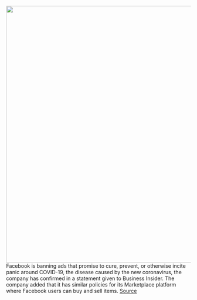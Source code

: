 <img src='https://cdn.vox-cdn.com/thumbor/ZMAgDppcXfyl7N-CEz_ag4Uwkhc=/0x0:2040x1360/1200x800/filters:focal(857x517:1183x843)/cdn.vox-cdn.com/uploads/chorus_image/image/66376118/acastro_180828_1777_facebook_0001.0.jpg' width='700px' /><br/>
Facebook is banning ads that promise to cure, prevent, or otherwise incite panic around COVID-19, the disease caused by the new coronavirus, the company has confirmed in a statement given to Business Insider. The company added that it has similar policies for its Marketplace platform where Facebook users can buy and sell items.
<a href='https://www.theverge.com/2020/2/26/21154069/facebook-coronavirus-advertising-ban-misinformation-sense-of-urgency'> Source <a/>